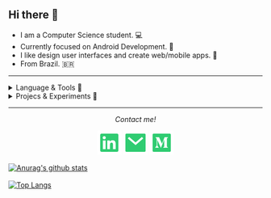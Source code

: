 ## Hi there 👋 


- I am a Computer Science student. 💻
- Currently focused on Android Development. 📱
- I like design user interfaces and create web/mobile 
apps. 💟
- From Brazil. 🇧🇷

<hr>
<details>
  <summary>Language & Tools 🔧</summary>
  <br>
  <p><i>List of languages and frameworks that I have worked</i><p>
  <ul>
    <li>Flutter/Dart</li>
    <li>Kotlin</li>
    <li>HTML/CSS/JS(ES6)/React/Bulma</li>
    <li>Python</li>
    <li>SQL</li>
  </ul>
  <br><br>
</details>

<details>
  <summary>Projecs & Experiments 🧪</summary>
  <br>
  <p><i>List of personal/group projects and tests!</i><p>
  <ul>
    <li><a href="https://jrcodev.github.io/ETIB/"> ETIB: Event: Made with BulmaCSS and Sass </a></li>
    <li><a href="https://github.com/jrcodev/dafontdownloader">A font downloader cliente made with Python.</a></li>
  </ul>
  <br><br>
</details>
<hr>

<p align="center">
  <i>Contact me!</i>
  <p align="center">
    <a href="https://www.linkedin.com/in/jos%C3%A9-almir-00169a1b9/" alt="Linkedin"><img src="assets/icons/linkedin-box-fill.svg"></a>
    <a href="mailto:jr.cod.dev@gmail.com" alt="Contact me"><img src="assets/icons/mail-fill.svg"></a>
    <a href="https://jr-cod-dev.medium.com/" alt="Contact me"><img src="assets/icons/medium-fill.svg"></a>
  </p>
</p>


[![Anurag's github stats](https://github-readme-stats.vercel.app/api?username=jrcodev&count_private=true&theme=cobalt)](https://github.com/anuraghazra/github-readme-stats)
</br>
</br>
[![Top Langs](https://github-readme-stats.vercel.app/api/top-langs/?username=jrcodev&layout=compact&theme=cobalt)](https://github.com/jrcodev/)


